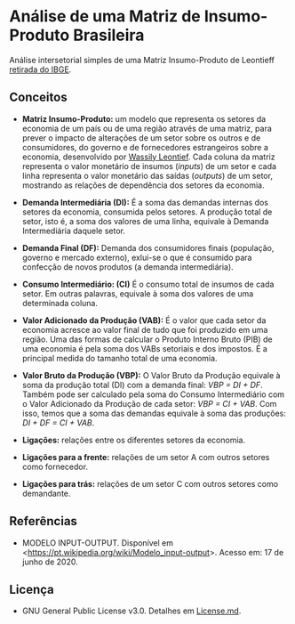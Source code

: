 # Análise de uma Matriz de Insumo-Produto Brasileira

Análise intersetorial simples de uma Matriz Insumo-Produto de Leontieff [retirada do IBGE](https://www.ibge.gov.br/estatisticas/economicas/contas-nacionais/9085-matriz-de-insumo-produto.html).

## Conceitos 

- **Matriz Insumo-Produto:** um modelo que representa os setores da economia de um país ou de uma região através de uma matriz, para prever o impacto de alterações de um setor sobre os outros e de consumidores, do governo e de fornecedores estrangeiros sobre a economia, desenvolvido por [Wassily Leontief](https://pt.wikipedia.org/wiki/Wassily_Leontief). Cada coluna da matriz representa o valor monetário de insumos (*inputs*) de um setor e cada linha representa o valor monetário das saídas (*outputs*) de um setor, mostrando as relações de dependência dos setores da economia. 

- **Demanda Intermediária (DI):** É a soma das demandas internas dos setores da economia, consumida pelos setores. A produção total de setor, isto é, a soma dos valores de uma linha, equivale à Demanda Intermediária daquele setor.

- **Demanda Final (DF):** Demanda dos consumidores finais (população, governo e mercado externo), exlui-se o que é consumido para confecção de novos produtos (a demanda intermediária).

- **Consumo Intermediário: (CI)** É o consumo total de insumos de cada setor. Em outras palavras, equivale à soma dos valores de uma determinada coluna.

- **Valor Adicionado da Produção (VAB):** É o valor que cada setor da economia acresce ao valor final de tudo que foi produzido em uma região. Uma das formas de calcular o Produto Interno Bruto (PIB) de uma economia é pela soma dos VABs setoriais e dos impostos. É a principal medida do tamanho total de uma economia.

- **Valor Bruto da Produção (VBP):** O Valor Bruto da Produção equivale à soma da produção total (DI) com a demanda final: *VBP = DI + DF*. Também pode ser calculado pela soma do Consumo Intermediário com o Valor Adicionado da Produção de cada setor: *VBP = CI + VAB*. Com isso, temos que a soma das demandas equivale à soma das produções: *DI + DF = CI + VAB*.

- **Ligações:** relações entre os diferentes setores da economia.

- **Ligações para a frente:** relações de um setor A com outros setores como fornecedor.

- **Ligações para trás:** relações de um setor C com outros setores como demandante.

## Referências

- MODELO INPUT-OUTPUT. Disponível em <<https://pt.wikipedia.org/wiki/Modelo_input-output>>. Acesso em: 17 de junho de 2020.

## Licença

- GNU General Public License v3.0. Detalhes em [License.md](License.md).